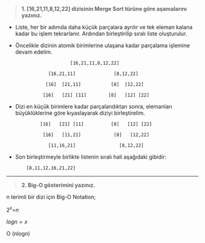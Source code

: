  >**1. [16,21,11,8,12,22]  dizisinin Merge Sort türüne göre aşamalarını yazınız.**
- Liste, her bir adımda daha küçük parçalara ayrılır ve tek eleman kalana kadar bu işlem tekrarlanır. Ardından birleştirilip sıralı liste oluşturulur.
- Öncelikle dizinin atomik birimlerine ulaşana kadar parçalama işlemine devam edelim.
  
                          [16,21,11,8,12,22]
 
                  [16,21,11]              [8,12,22]      

                 [16]  [21,11]           [8]  [12,22]

                [16]   [21] [11]        [8]   [12] [22]

* Dizi en küçük birimlere kadar parçalandıktan sonra, elemanları büyüklüklerine göre kıyaslayarak diziyi birleştirelim.

               [16]   [21] [11]          [8]   [12] [22]

                [16]   [11,21]            [8]   [12,22]    

                  [11,16,21]                [8,12,22]
* Son birleştirmeyle birlikte listenin sıralı hali aşağıdaki gibidir:   
  
          [8,11,12,16,21,22]
---

> **2. Big-O gösterimini yazınız.**

n terimli bir dizi için Big-O Notation;
 
$2^x$=$n$ 

$logn=x$

O (nlogn)
